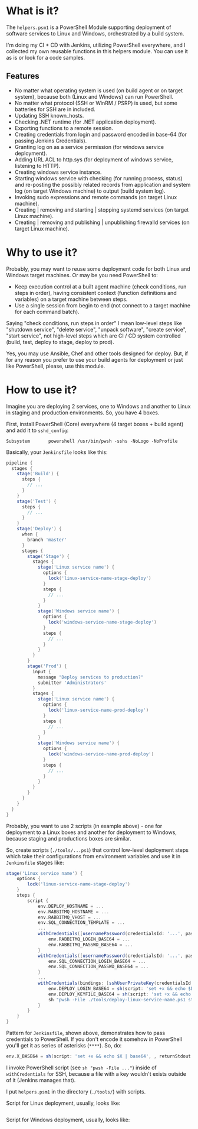 # What is it?

The `helpers.psm1` is a PowerShell Module supporting deployment of software services to Linux and Windows, orchestrated by a build system.

I'm doing my CI + CD with Jenkins, utilizing PowerShell everywhere, and I collected my own reusable functions in this helpers module. You can use it as is or look for a code samples.

## Features

- No matter what operating system is used (on build agent or on target system), because both (Linux and Windows) can run PowerShell.
- No matter what protocol (SSH or WinRM / PSRP) is used, but some batteries for SSH are in included.
- Updating SSH known_hosts.
- Checking .NET runtime (for .NET application deployment).
- Exporting functions to a remote session.
- Creating credentials from login and password encoded in base-64 (for passing Jenkins Credentials).
- Granting log on as a service permission (for windows service deployment).
- Adding URL ACL to http.sys (for deployment of windows service, listening to HTTP).
- Creating windows service instance.
- Starting windows service with checking (for running process, status) and re-posting the possibly related records from application and system log (on target Windows machine) to output (build system log).
- Invoking sudo expressions and remote commands (on target Linux machine).
- Creating | removing and starting | stopping systemd services (on target Linux machine).
- Creating | removing and publishing | unpublishing firewalld services (on target Linux machine).

# Why to use it?

Probably, you may want to reuse some deployment code for both Linux and Windows target machines. Or may be you need PowerShell to:

- Keep execution control at a built agent machine (check conditions, run steps in order), having consistent context (function definitions and variables) on a target machine between steps.
- Use a single session from begin to end (not connect to a target machine for each command batch).

Saying "check conditions, run steps in order" I mean low-level steps like "shutdown service", "delete service", "unpack software", "create service", "start service", not high-level steps which are CI / CD system controlled (build, test, deploy to stage, deploy to prod).

Yes, you may use Ansible, Chef and other tools designed for deploy. But, if for any reason you prefer to use your build agents for deployment or just like PowerShell, please, use this module.

# How to use it?

Imagine you are deploying 2 services, one to Windows and another to Linux in staging and production environments. So, you have 4 boxes.

First, install PowerShell (Core) everywhere (4 target boxes + build agent) and add it to `sshd_config`:

```
Subsystem       powershell /usr/bin/pwsh -sshs -NoLogo -NoProfile
```

Basically, your `Jenkinsfile` looks like this:

```groovy
pipeline {
  stages {
    stage('Build') {
      steps {
        // ...
      }
    }
    stage('Test') {
      steps {
        // ...
      }
    }
    stage('Deploy') {
      when {
        branch 'master'
      }
      stages {
        stage('Stage') {
          stages {
            stage('Linux service name') {
              options {
                lock('linux-service-name-stage-deploy')
              }
              steps {
                // ...
              }
            }
            stage('Windows service name') {
              options {
                lock('windows-service-name-stage-deploy')
              }
              steps {
                // ...
              }
            }
          }
        }
        stage('Prod') {
          input {
            message "Deploy services to production?"
            submitter 'Administrators'
          }
          stages {
            stage('Linux service name') {
              options {
                lock('linux-service-name-prod-deploy')
              }
              steps {
                // ...
              }
            }
            stage('Windows service name') {
              options {
                lock('windows-service-name-prod-deploy')
              }
              steps {
                // ...
              }
            }
          }
        }
      }
    }
  }
}
```

Probably, you want to use 2 scripts (in example above) - one for deployment to a Linux boxes and another for deployment to Windows, because staging and productions boxes are similar.

So, create scripts (`./tools/...ps1`) that control low-level deployment steps which take their configurations from environment variables and use it in `Jenkinsfile` stages like:

```groovy
stage('Linux service name') {
    options {
        lock('linux-service-name-stage-deploy')
    }
    steps {
        script {
            env.DEPLOY_HOSTNAME = ...
            env.RABBITMQ_HOSTNAME = ...
            env.RABBITMQ_VHOST = ...
            env.SQL_CONNECTION_TEMPLATE = ...
            ...
            withCredentials([usernamePassword(credentialsId: '...', passwordVariable: 'RABBITMQ_PASSWD', usernameVariable: 'RABBITMQ_LOGIN')]) {
                env.RABBITMQ_LOGIN_BASE64 = ...
                env.RABBITMQ_PASSWD_BASE64 = ...
            }
            withCredentials([usernamePassword(credentialsId: '...', passwordVariable: 'SQL_CONNECTION_PASSWD', usernameVariable: 'SQL_CONNECTION_LOGIN')]) {
                env.SQL_CONNECTION_LOGIN_BASE64 = ...
                env.SQL_CONNECTION_PASSWD_BASE64 = ...
            }
            ...
            withCredentials(bindings: [sshUserPrivateKey(credentialsId: '...', keyFileVariable: 'DEPLOY_KEYFILE', usernameVariable: 'DEPLOY_LOGIN')]) {
                env.DEPLOY_LOGIN_BASE64 = sh(script: 'set +x && echo $DEPLOY_LOGIN | base64', , returnStdout: true).trim()
                env.DEPLOY_KEYFILE_BASE64 = sh(script: 'set +x && echo $DEPLOY_KEYFILE | base64', , returnStdout: true).trim()
                sh "pwsh -File ./tools/deploy-linux-service-name.ps1 stage"
            }
        }
    }
}
```

Pattern for `Jenkinsfile`, shown above, demonstrates how to pass credentials to PowerShell. If you don't encode it somehow in PowerShell you'll get it as series of asterisks (`****`). So, do:

```groovy
env.X_BASE64 = sh(script: 'set +x && echo $X | base64', , returnStdout: true).trim()
```

I invoke PowerShell script (see `sh "pwsh -File ..."`) inside of `withCredentials` for SSH, because a file with a key wouldn't exists outside of it (Jenkins manages that).

I put `helpers.psm1` in the directory (`./tools/`) with scripts.

Script for Linux deployment, usually, looks like:

```powershell

```

Script for Windows deployment, usually, looks like:

```powershell

```

